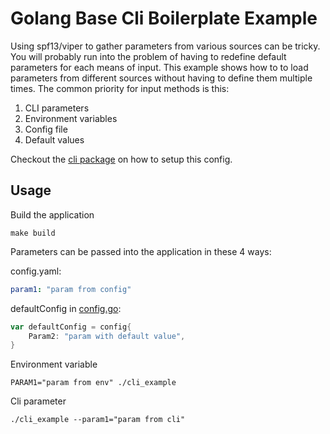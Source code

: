# Golang Base Cli Boilerplate Example

Using spf13/viper to gather parameters from various sources can be tricky. You will probably run into the problem of having to redefine default parameters for each means of input. This example shows how to to load parameters from different sources without having to define them multiple times. The common priority for input methods is this:

1. CLI parameters
2. Environment variables
3. Config file
4. Default values

Checkout the [cli package](/base/cli) on how to setup this config.

## Usage 
Build the application

```shell
make build
```

Parameters can be passed into the application in these 4 ways:

config.yaml:
```yaml
param1: "param from config"
```

defaultConfig in [config.go](/base/cli/config.go):
```go
var defaultConfig = config{
    Param2: "param with default value",
}
```

Environment variable
```shell
PARAM1="param from env" ./cli_example
```

Cli parameter
```shell
./cli_example --param1="param from cli"
```
